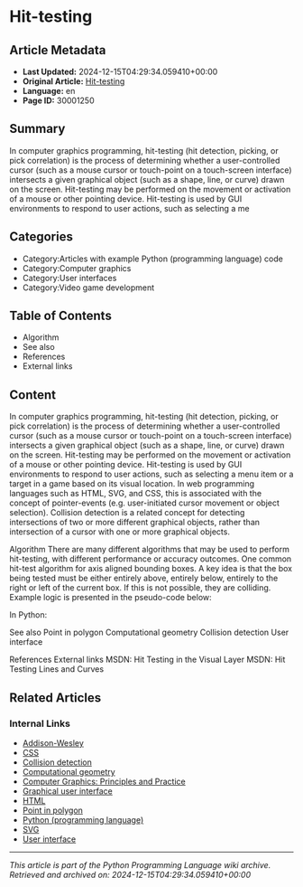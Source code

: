 # Hit-testing

## Article Metadata

- **Last Updated:** 2024-12-15T04:29:34.059410+00:00
- **Original Article:** [Hit-testing](https://en.wikipedia.org/wiki/Hit-testing)
- **Language:** en
- **Page ID:** 30001250

## Summary

In computer graphics programming, hit-testing (hit detection, picking, or pick correlation) is the process of determining whether a user-controlled cursor (such as a mouse cursor or touch-point on a touch-screen interface) intersects a given graphical object (such as a shape, line, or curve) drawn on the screen. Hit-testing may be performed on the movement or activation of a mouse or other pointing device.
Hit-testing is used by GUI environments to respond to user actions, such as selecting a me

## Categories

- Category:Articles with example Python (programming language) code
- Category:Computer graphics
- Category:User interfaces
- Category:Video game development

## Table of Contents

- Algorithm
- See also
- References
- External links

## Content

In computer graphics programming, hit-testing (hit detection, picking, or pick correlation) is the process of determining whether a user-controlled cursor (such as a mouse cursor or touch-point on a touch-screen interface) intersects a given graphical object (such as a shape, line, or curve) drawn on the screen. Hit-testing may be performed on the movement or activation of a mouse or other pointing device.
Hit-testing is used by GUI environments to respond to user actions, such as selecting a menu item or a target in a game based on its visual location. In web programming languages such as HTML, SVG, and CSS, this is associated with the concept of pointer-events (e.g. user-initiated cursor movement or object selection).
Collision detection is a related concept for detecting intersections of two or more different graphical objects, rather than intersection of a cursor with one or more graphical objects.

Algorithm
There are many different algorithms that may be used to perform hit-testing, with different performance or accuracy outcomes. One common hit-test algorithm for axis aligned bounding boxes. A key idea is that the box being tested must be either entirely above, entirely below, entirely to the right or left of the current box.  If this is not possible, they are colliding.  Example logic is presented in the pseudo-code below:

In Python:

See also
Point in polygon
Computational geometry
Collision detection
User interface

References
External links
MSDN: Hit Testing in the Visual Layer
MSDN: Hit Testing Lines and Curves

## Related Articles

### Internal Links

- [Addison-Wesley](https://en.wikipedia.org/wiki/Addison-Wesley)
- [CSS](https://en.wikipedia.org/wiki/CSS)
- [Collision detection](https://en.wikipedia.org/wiki/Collision_detection)
- [Computational geometry](https://en.wikipedia.org/wiki/Computational_geometry)
- [Computer Graphics: Principles and Practice](https://en.wikipedia.org/wiki/Computer_Graphics:_Principles_and_Practice)
- [Graphical user interface](https://en.wikipedia.org/wiki/Graphical_user_interface)
- [HTML](https://en.wikipedia.org/wiki/HTML)
- [Point in polygon](https://en.wikipedia.org/wiki/Point_in_polygon)
- [Python (programming language)](https://en.wikipedia.org/wiki/Python_(programming_language))
- [SVG](https://en.wikipedia.org/wiki/SVG)
- [User interface](https://en.wikipedia.org/wiki/User_interface)

---
_This article is part of the Python Programming Language wiki archive._
_Retrieved and archived on: 2024-12-15T04:29:34.059410+00:00_